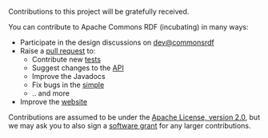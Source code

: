 Contributions to this project will be gratefully received.

You can contribute to Apache Commons RDF (incubating) in many ways:

 * Participate in the design discussions on [dev@commonsrdf](http://mail-archives.apache.org/mod_mbox/incubator-commonsrdf-dev/)
 * Raise a [pull request](https://github.com/apache/incubator-commonsrdf/pulls) to:
   * Contribute new [tests](api/src/test/java/org/apache/commons/rdf/api)   
   * Suggest changes to the [API](api/src/main/java/org/apache/commons/rdf/api)
   * Improve the Javadocs
   * Fix bugs in the [simple](simple/src/main/java/org/apache/commons/rdf/simple)
   * .. and more
 * Improve the [website](http://commonsrdf.incubator.apache.org/)
 
 Contributions are assumed to be under the
 [Apache License, version 2.0](http://www.apache.org/licenses/LICENSE-2.0),
 but we may ask you to also sign a 
 [software grant](https://www.apache.org/licenses/software-grant.txt) for any 
 larger contributions.
 
